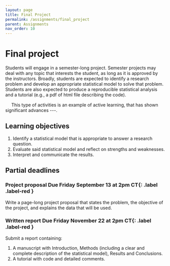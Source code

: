 ```yaml
---
layout: page
title: Final Project
permalink: /assignments/final_project
parent: Assignments
nav_order: 10
---
```


# Final project  

Students will engage in a semester-long project. 
Semester projects may deal with any topic that interests the student, as long as it is approved by the instructors. 
Broadly, students are expected to identify a research problem and develop an appropriate statistical model to solve that problem. 
Students are also expected to produce a reproducible statistical analysis and a tutorial (e.g., a pdf of html file describing the code). 

<img src="https://raw.githubusercontent.com/FortAwesome/Font-Awesome/6.x/svgs/regular/lightbulb.svg" width="15" height="15"> This type of activities is an example of active learning, that has shown significant advances ---.  



## Learning objectives  
1. Identify a statistical model that is appropriate to answer a research question.  
2. Evaluate said statistical model and reflect on strengths and weaknesses. 
3. Interpret and communicate the results. 

## Partial deadlines  
### Project proposal **Due Friday September 13 at 2pm CT**{: .label .label-red }
Write a page-long project proposal that states the problem, the objective of the project, and explains the data that will be used. 

### Written report **Due Friday November 22 at 2pm CT**{: .label .label-red }
Submit a report containing: 
1. A manuscript with Introduction, Methods (including a clear and complete description of the statistical model), Results and Conclusions.
2. A tutorial with code and detailed comments.   
